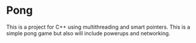 Pong
====

This is a project for C++ using multithreading and smart pointers. This is a simple pong game but also will include powerups and networking.
